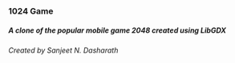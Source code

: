 ### 1024 Game

##### A clone of the popular mobile game 2048 created using LibGDX
###### Created by Sanjeet N. Dasharath

